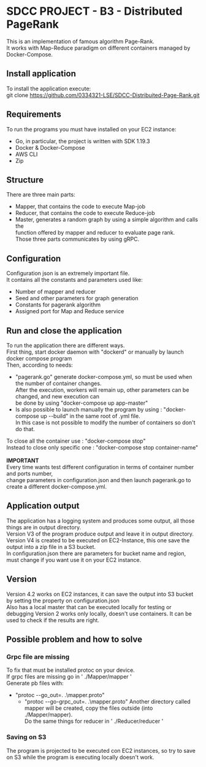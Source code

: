# SDCC PROJECT - B3 - Distributed PageRank
This is an implementation of famous algorithm Page-Rank.<br>
It works with Map-Reduce paradigm on different containers managed by Docker-Compose.<br>

## Install application
To install the application execute:<br>
    git clone https://github.com/0334321-LSE/SDCC-Distribuited-Page-Rank.git

## Requirements
To run the programs you must have installed on your EC2 instance:<br>
- Go, in particular, the project is written with SDK 1.19.3
- Docker & Docker-Compose
- AWS CLI
- Zip

## Structure
There are three main parts:<br>
- Mapper, that contains the code to execute Map-job
- Reducer, that contains the code to execute Reduce-job
- Master, generates a random graph by using a simple algorithm and calls the<br>
function offered by mapper and reducer to evaluate page rank.<br>
Those three parts communicates by using gRPC.

## Configuration
Configuration json is an extremely important file. <br>
It contains all the constants and parameters used like: <br>
- Number of mapper and reducer
- Seed and other parameters for graph generation
- Constants for pagerank algorithm
- Assigned port for Map and Reduce service 

## Run and close the application
To run the application there are different ways. <br>
First thing, start docker daemon with "dockerd" or manually by launch docker compose program<br>
Then, according to needs:
- "pagerank.go" generate docker-compose.yml, so must be used when the number of container changes.<br>
After the execution, workers will remain up, other parameters can be changed, and new execution can <br>
be done by using  "docker-compose up app-master" <br>
- Is also possible to launch manually the program by using : "docker-compose up --build" in the same root of .yml file. <br>
In this case is not possible to modify the number of containers so don't do that. <br>

To close all the container use : "docker-compose stop" <br>
Instead to close only specific one : "docker-compose stop container-name" <br> <br>
<b> IMPORTANT </b> <br> 
Every time wants test different configuration in terms of container number and ports number, <br>
change parameters in configuration.json and then launch pagerank.go to create a different docker-compose.yml. <br>

## Application output
The application has a logging system and produces some output, all those things are in output directory. <br>
Version V3 of the program produce output and leave it in output directory. <br />
Version V4 is created to be executed on EC2-Instance, this one save the output into a zip file in a S3 bucket. <br />
In configuration.json there are parameters for bucket name and region, must change if you want use it on your EC2 instance. <br />

## Version
Version 4.2 works on EC2 instances, it can save the output into S3 bucket by setting the property on configuration.json <br />
Also has a local master that can be executed locally for testing or debugging
Version 2 works only locally, doesn't use containers. It can be used to check if the results are right.
## Possible problem and how to solve
### Grpc file are missing
To fix that must be installed protoc on your device. <br>
If grpc files are missing go in  ' ./Mapper/mapper ' <br>
Generate pb files with: <br>
  - "protoc --go_out=. .\mapper.proto"
    - "protoc --go-grpc_out=. .\mapper.proto"
Another directory called mapper will be created, copy the files outside (into ./Mapper/mapper).<br>
Do the same things for reducer in ' ./Reducer/reducer ' <br>

### Saving on S3
The program is projected to be executed con EC2 instances, so try to save
on S3 while the program is executing locally doesn't work.


